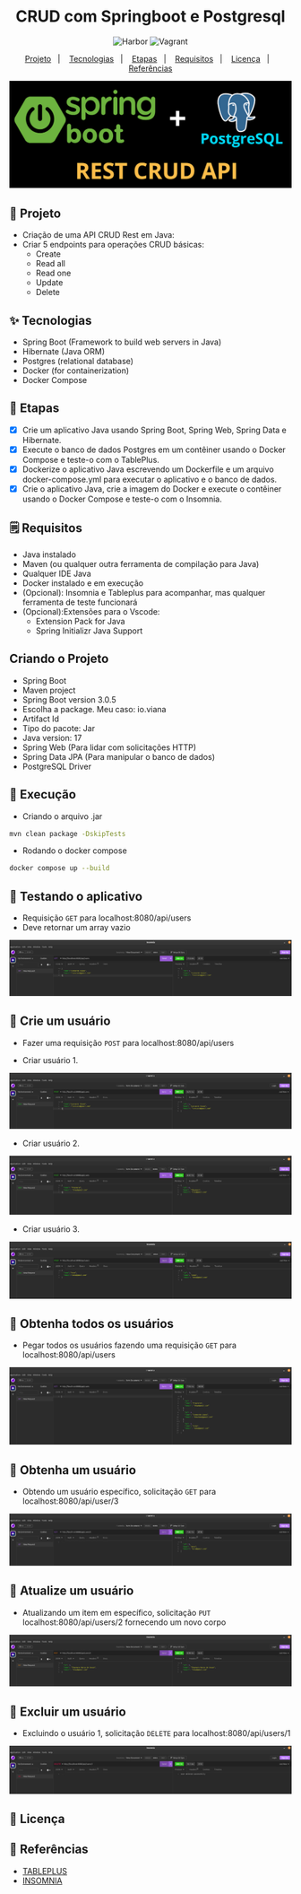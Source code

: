 <h1 align="center">CRUD com Springboot e Postgresql </h1>

<p align="center">
  <img alt="Harbor" src="https://img.shields.io/static/v1?label=Java&message=Springboot&color=8257E5&labelColor=000000"  />
  <img alt="Vagrant" src="https://img.shields.io/static/v1?label=Database&message=Postgresql&color=8257E5&labelColor=000000"  />
</p>

<p align="center">
  <a href="#-projeto">Projeto</a>&nbsp;&nbsp;&nbsp;|&nbsp;&nbsp;&nbsp;
  <a href="#-tecnologias">Tecnologias</a>&nbsp;&nbsp;&nbsp;|&nbsp;&nbsp;&nbsp;
  <a href="#-etapas">Etapas</a>&nbsp;&nbsp;&nbsp;|&nbsp;&nbsp;&nbsp;
  <a href="#-requisitos">Requisitos</a>&nbsp;&nbsp;&nbsp;|&nbsp;&nbsp;&nbsp;
  <a href="#-licença">Licença</a>&nbsp;&nbsp;&nbsp;|&nbsp;&nbsp;&nbsp;
  <a href="#-referências">Referências</a>
</p>

<p align="center">
  <img alt="Spring" src="images/spring-pgsql.png">
</p>

## 🌱 Projeto

- Criação de uma API CRUD Rest em Java:
- Criar 5 endpoints para operações CRUD básicas:
    - Create
    - Read all
    - Read one
    - Update
    - Delete

## ✨ Tecnologias

- Spring Boot (Framework to build web servers in Java)
- Hibernate (Java ORM)
- Postgres (relational database)
- Docker (for containerization)
- Docker Compose

## 🚀 Etapas

- [x] Crie um aplicativo Java usando Spring Boot, Spring Web, Spring Data e Hibernate.
- [x] Execute o banco de dados Postgres em um contêiner usando o Docker Compose e teste-o com o TablePlus.
- [x] Dockerize o aplicativo Java escrevendo um Dockerfile e um arquivo docker-compose.yml para executar o aplicativo e o banco de dados.
- [x] Crie o aplicativo Java, crie a imagem do Docker e execute o contêiner usando o Docker Compose e teste-o com o Insomnia.

## 🗒 Requisitos

- Java instalado
- Maven (ou qualquer outra ferramenta de compilação para Java)
- Qualquer IDE Java
- Docker instalado e em execução
- (Opcional): Insomnia e Tableplus para acompanhar, mas qualquer ferramenta de teste funcionará
- (Opcional):Extensões para o Vscode:
    - Extension Pack for Java
    - Spring Initializr Java Support

## Criando o Projeto

- Spring Boot
- Maven project 
- Spring Boot version 3.0.5 
- Escolha a package. Meu caso: io.viana
- Artifact Id
- Tipo do pacote: Jar 
- Java version: 17
- Spring Web (Para lidar com solicitações HTTP)
- Spring Data JPA (Para manipular o banco de dados)
- PostgreSQL Driver

## 🚀 Execução

- Criando o arquivo .jar

```bash
mvn clean package -DskipTests
```

- Rodando o docker compose

```bash
docker compose up --build
```

## 📝 Testando o aplicativo

- Requisição `GET` para localhost:8080/api/users
- Deve retornar um array vazio

<p align="center">
  <img alt="Spring" src="images/crud1.png">
</p>

## 📝 Crie um usuário

- Fazer uma requisição `POST` para localhost:8080/api/users

- Criar usuário 1.

<p align="center">
  <img alt="Spring" src="images/crud3.png">
</p>

- Criar usuário 2.

<p align="center">
  <img alt="Spring" src="images/crud2.png">
</p>

- Criar usuário 3.

<p align="center">
  <img alt="Spring" src="images/crud4.png">
</p>

## 📝 Obtenha todos os usuários

- Pegar todos os usuários fazendo uma requisição `GET` para localhost:8080/api/users

<p align="center">
  <img alt="Spring" src="images/crud5.png">
</p>

## 📝 Obtenha um usuário

- Obtendo um usuário específico, solicitação `GET` para localhost:8080/api/user/3

<p align="center">
  <img alt="Spring" src="images/crud6.png">
</p>

## 📝 Atualize um usuário

- Atualizando um item em específico, solicitação `PUT` localhost:8080/api/users/2 fornecendo um novo corpo

<p align="center">
  <img alt="Spring" src="images/crud7.png">
</p>

## 📝 Excluir um usuário

- Excluindo o usuário 1, solicitação `DELETE` para localhost:8080/api/users/1

<p align="center">
  <img alt="Spring" src="images/crud8.png">
</p>


## 📄 Licença


## 🙇 Referências

- [TABLEPLUS](https://tableplus.com/blog/2019/10/tableplus-linux-installation.html)
- [INSOMNIA](https://insomnia.rest/download)